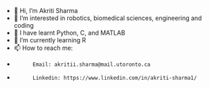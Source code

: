 - 👋 Hi, I’m Akriti Sharma
- 👀 I’m interested in robotics, biomedical sciences, engineering and coding
- 💞️  I have learnt Python, C, and MATLAB
- 🌱 I’m currently learning R 
- 📫 How to reach me:
-           Email: akritii.sharma@mail.utoronto.ca
-           Linkedin: https://www.linkedin.com/in/akriti-sharma1/

<!---
Akriti-Sharma1/Akriti-Sharma1 is a ✨ special ✨ repository because its `README.md` (this file) appears on your GitHub profile.
You can click the Preview link to take a look at your changes.
--->
